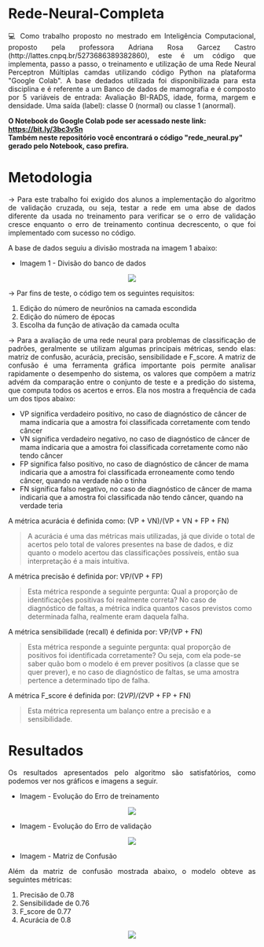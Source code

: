 # Rede-Neural-Completa

<p align="justify">
💻 Como trabalho proposto no mestrado em Inteligência Computacional, proposto pela professora Adriana Rosa Garcez Castro (http://lattes.cnpq.br/5273686389382860), este é um código que implementa, passo a passo, o treinamento e utilização de uma Rede Neural Perceptron Múltiplas camdas utilizando código Python na plataforma "Google Colab". A base dedados utilizada foi disponibilizada para esta disciplina e é referente a um Banco de dados de mamografia e é composto  por 5 variáveis de entrada: Avaliação BI-RADS, idade, forma, margem e densidade. Uma saída (label): classe 0 (normal) ou classe 1 (anormal).
  
**O Notebook do Google Colab pode ser acessado neste link: https://bit.ly/3bc3vSn**    
**Também neste repositório você encontrará o código "rede_neural.py" gerado pelo Notebook, caso prefira.**
</p>

# Metodologia
<p align="justify">
-> Para este trabalho foi exigido dos alunos a implementação do algoritmo de validação cruzada, ou seja, testar a rede em uma abse de dados diferente da usada no treinamento para verificar se o erro de validação cresce enquanto o erro de treinamento continua decrescento, o que foi implementado com sucesso no código.
  
 A base de dados seguiu a divisão mostrada na imagem 1 abaixo:

  * Imagem 1 - Divisão do banco de dados
<p align="center">
  <img src="https://user-images.githubusercontent.com/67600860/174449875-ecfaba55-0b2b-4ee3-ab15-c47151beca12.png"/>
</p>

<p align="justify">
-> Par fins de teste, o código tem os seguintes requisitos:
  <ol>
  <li>Edição do número de neurônios na camada escondida</li>
  <li>Edição do número de épocas</li>
  <li>Escolha da função de ativação da camada oculta</li>
  </ol>
</p>

<p align="justify">
-> Para a avaliação de uma rede neural para problemas de classificação de padrões, geralmente se utilizam algumas principais métricas, sendo elas: matriz de confusão, acurácia, precisão, sensibilidade e F_score. 
A matriz de confusão é uma ferramenta gráfica importante pois permite analisar rapidamente o desempenho do sistema, os valores que compõem a matriz advém da comparação entre o conjunto de teste e a predição do sistema, que computa todos os acertos e erros. Ela nos mostra a frequência de cada um dos tipos abaixo:

<ul>
  <li>VP significa verdadeiro positivo, no caso de diagnóstico de câncer de mama indicaria que a amostra foi classificada corretamente com tendo câncer</li>
  <li>VN significa verdadeiro negativo, no caso de diagnóstico de câncer de mama indicaria que a amostra foi classificada corretamente como não tendo câncer</li>
  <li>FP significa falso positivo, no caso de diagnóstico de câncer de mama indicaria que a amostra foi classificada erroneamente como tendo câncer, quando na verdade não o tinha</li>
  <li>FN significa falso negativo, no caso de diagnóstico de câncer de mama indicaria que a amostra foi classificada não tendo câncer, quando na verdade teria</li>
</ul>

A métrica acurácia é definida como: (VP + VN)/(VP + VN + FP + FN)     

> A acurácia é uma das métricas mais utilizadas, já que divide o total de acertos pelo total de valores presentes na base de dados, e diz quanto o modelo acertou das classificações possíveis, então sua interpretação é a mais intuitiva.

A métrica precisão é definida por: VP/(VP + FP)     

> Esta métrica responde a seguinte pergunta: Qual a proporção de identificações positivas foi realmente correta? No caso de diagnóstico de faltas, a métrica indica quantos casos previstos como determinada falha, realmente eram daquela falha.

A métrica sensibilidade (recall) é definida por: VP/(VP + FN)     

> Esta métrica responde a seguinte pergunta: qual proporção de positivos foi identificada corretamente? Ou seja, com ela pode-se saber quão bom o modelo é em prever positivos (a classe que se quer prever), e no caso de diagnóstico de faltas, se uma amostra pertence a determinado tipo de falha.

A métrica F_score é definida por: (2*VP)/(2*VP + FP + FN)        

> Esta métrica representa um balanço entre a precisão e a sensibilidade.

</p>


# Resultados
<p align="justify">
Os resultados apresentados pelo algoritmo são satisfatórios, como podemos ver nos gráficos e imagens a seguir.
</p>

* Imagem  - Evolução do Erro de treinamento

<p align="center">
  <img src="https://user-images.githubusercontent.com/67600860/174449674-3f01abf2-ad55-4faa-8943-fed043ce7470.png" />
</p>

* Imagem  - Evolução do Erro de validação

<p align="center">
  <img src="https://user-images.githubusercontent.com/67600860/174449725-39f0abfa-8dc3-4211-bb97-6ed2a0b4e900.png" />
</p>

* Imagem  - Matriz de Confusão

<p align="justify">
Além da matriz de confusão mostrada abaixo, o modelo obteve as seguintes métricas: 
  <ol>
  <li>Precisão de 0.78</li>
  <li>Sensibilidade de 0.76</li>
  <li>F_score de 0.77</li>
  <li>Acurácia de 0.8</li>
  </ol>
 </p>
 
<p align="center">
  <img src="https://user-images.githubusercontent.com/67600860/174449761-5bea4c75-ca5f-4c41-bd9f-e37c1ae85062.png" />
</p>
